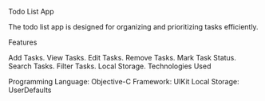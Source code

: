 Todo List App

The todo list app is designed for organizing and prioritizing tasks efficiently.

Features

Add Tasks.
View Tasks.
Edit Tasks.
Remove Tasks.
Mark Task Status.
Search Tasks.
Filter Tasks.
Local Storage.
Technologies Used

Programming Language: Objective-C
Framework: UIKit
Local Storage: UserDefaults
